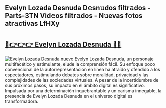 ## Evelyn Lozada Desnuda D𝚎sn𝚞dos filtr𝚊dos - Parts-3TN Vid𝚎os filtr𝚊dos - N𝚞evas f𝚘tos atr𝚊ctivas LfHXy

# <h2><a href="http://mb5im1.tromn.icu/?c=Evelyn+Lozada+Desnuda">🔗👉👉👉 Evelyn Lozada Desnuda 🔗🔗</a></h2>

[![Evelyn Lozada Desnuda nuevo](https://i.imgur.com/pEAQMta.gif)](http://mb5im1.tromn.icu/?c=Evelyn+Lozada+Desnuda)
Evelyn Lozada Desnuda, un personaje multifacético y estimulante, elude la comprensión fácil. Su enfoque poco convencional de la autorrepresentación en línea ha atraído y ofendido a los espectadores, estimulando debates sobre moralidad, privacidad y las complejidades de las sociedades virtuales. A pesar de la incertidumbre de sus próximos pasos, su impacto en el ámbito digital es significativo. Impulsada por una determinación inquebrantable y un carisma innegable, la presencia de Evelyn Lozada Desnuda en el universo digital es transformadora.
